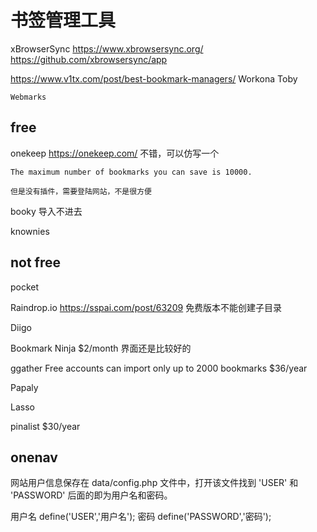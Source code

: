 # 书签管理工具

xBrowserSync
    https://www.xbrowsersync.org/
    https://github.com/xbrowsersync/app

https://www.v1tx.com/post/best-bookmark-managers/
    Workona
    Toby

    Webmarks

## free

onekeep
    https://onekeep.com/
    不错，可以仿写一个

    The maximum number of bookmarks you can save is 10000.

    但是没有插件，需要登陆网站，不是很方便

booky
    导入不进去

knownies

## not free

pocket

Raindrop.io
    https://sspai.com/post/63209
    免费版本不能创建子目录

Diigo

Bookmark Ninja
    $2/month
    界面还是比较好的

ggather
    Free accounts can import only up to 2000 bookmarks
    $36/year

Papaly

Lasso

pinalist
    $30/year


## onenav

网站用户信息保存在 data/config.php 文件中，打开该文件找到 'USER' 和 'PASSWORD' 后面的即为用户名和密码。

用户名
    define('USER','用户名');
密码
    define('PASSWORD','密码');


